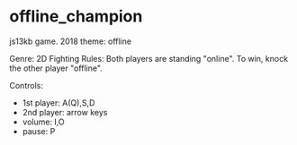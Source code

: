# offline_champion
js13kb game. 2018 theme: offline

Genre: 2D Fighting
Rules: Both players are standing "online". To win, knock the other player "offline".

Controls: 
  * 1st player: A(Q),S,D
  * 2nd player: arrow keys
  * volume: I,O
  * pause: P

